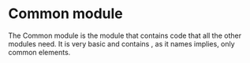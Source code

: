# Common module

The Common module is the module that contains code that all the other modules need. It is very basic and contains 
, as it names implies, only common elements.